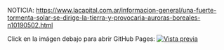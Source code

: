 NOTICIA: https://www.lacapital.com.ar/informacion-general/una-fuerte-tormenta-solar-se-dirige-la-tierra-y-provocaria-auroras-boreales-n10190502.html

Click en la imágen debajo para abrir GitHub Pages:
[![Vista previa](https://IngruuC.github.io/Prueba/preview.png)](https://ingruuc.github.io/Prueba/Noticia.html)
